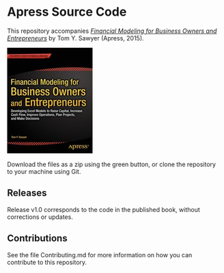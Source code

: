 # Apress Source Code

This repository accompanies [*Financial Modeling for Business Owners and Entrepreneurs*](http://www.apress.com/9781484203712) by Tom Y. Sawyer (Apress, 2015).

![Cover image](9781484203712.jpg)

Download the files as a zip using the green button, or clone the repository to your machine using Git.

## Releases

Release v1.0 corresponds to the code in the published book, without corrections or updates.

## Contributions

See the file Contributing.md for more information on how you can contribute to this repository.
